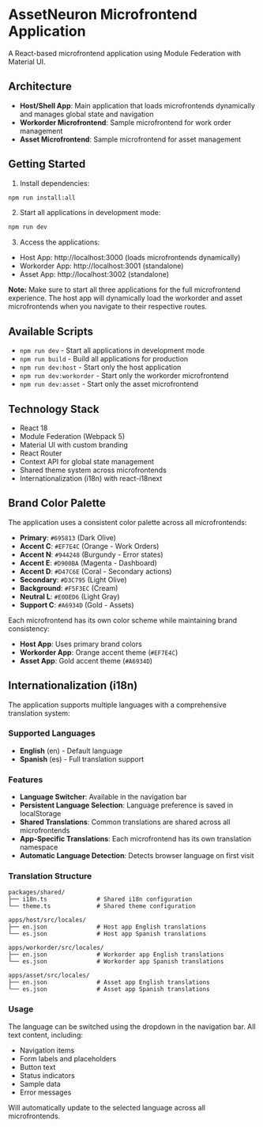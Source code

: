 # AssetNeuron Microfrontend Application

A React-based microfrontend application using Module Federation with Material UI.

## Architecture

- **Host/Shell App**: Main application that loads microfrontends dynamically and manages global state and navigation
- **Workorder Microfrontend**: Sample microfrontend for work order management
- **Asset Microfrontend**: Sample microfrontend for asset management

## Getting Started

1. Install dependencies:
```bash
npm run install:all
```

2. Start all applications in development mode:
```bash
npm run dev
```

3. Access the applications:
- Host App: http://localhost:3000 (loads microfrontends dynamically)
- Workorder App: http://localhost:3001 (standalone)
- Asset App: http://localhost:3002 (standalone)

**Note:** Make sure to start all three applications for the full microfrontend experience. The host app will dynamically load the workorder and asset microfrontends when you navigate to their respective routes.

## Available Scripts

- `npm run dev` - Start all applications in development mode
- `npm run build` - Build all applications for production
- `npm run dev:host` - Start only the host application
- `npm run dev:workorder` - Start only the workorder microfrontend
- `npm run dev:asset` - Start only the asset microfrontend

## Technology Stack

- React 18
- Module Federation (Webpack 5)
- Material UI with custom branding
- React Router
- Context API for global state management
- Shared theme system across microfrontends
- Internationalization (i18n) with react-i18next

## Brand Color Palette

The application uses a consistent color palette across all microfrontends:

- **Primary**: `#695813` (Dark Olive)
- **Accent C**: `#EF7E4C` (Orange - Work Orders)
- **Accent N**: `#944248` (Burgundy - Error states)
- **Accent E**: `#D900BA` (Magenta - Dashboard)
- **Accent D**: `#D47C6E` (Coral - Secondary actions)
- **Secondary**: `#D3C795` (Light Olive)
- **Background**: `#F5F3EC` (Cream)
- **Neutral L**: `#E0DED6` (Light Gray)
- **Support C**: `#A6934D` (Gold - Assets)

Each microfrontend has its own color scheme while maintaining brand consistency:
- **Host App**: Uses primary brand colors
- **Workorder App**: Orange accent theme (`#EF7E4C`)
- **Asset App**: Gold accent theme (`#A6934D`)

## Internationalization (i18n)

The application supports multiple languages with a comprehensive translation system:

### Supported Languages
- **English** (en) - Default language
- **Spanish** (es) - Full translation support

### Features
- **Language Switcher**: Available in the navigation bar
- **Persistent Language Selection**: Language preference is saved in localStorage
- **Shared Translations**: Common translations are shared across all microfrontends
- **App-Specific Translations**: Each microfrontend has its own translation namespace
- **Automatic Language Detection**: Detects browser language on first visit

### Translation Structure
```
packages/shared/
├── i18n.ts              # Shared i18n configuration
└── theme.ts             # Shared theme configuration

apps/host/src/locales/
├── en.json              # Host app English translations
└── es.json              # Host app Spanish translations

apps/workorder/src/locales/
├── en.json              # Workorder app English translations
└── es.json              # Workorder app Spanish translations

apps/asset/src/locales/
├── en.json              # Asset app English translations
└── es.json              # Asset app Spanish translations
```

### Usage
The language can be switched using the dropdown in the navigation bar. All text content, including:
- Navigation items
- Form labels and placeholders
- Button text
- Status indicators
- Sample data
- Error messages

Will automatically update to the selected language across all microfrontends.
